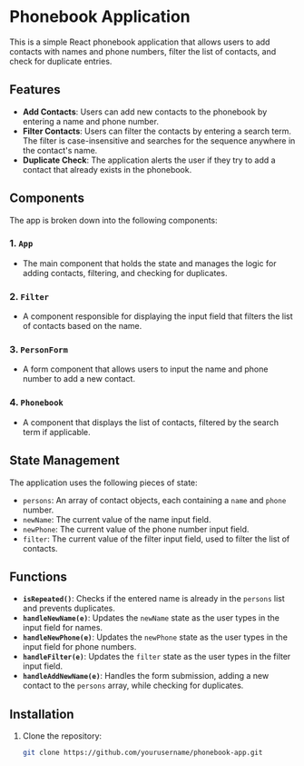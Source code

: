 # Phonebook Application

This is a simple React phonebook application that allows users to add contacts with names and phone numbers, filter the list of contacts, and check for duplicate entries.

## Features

- **Add Contacts**: Users can add new contacts to the phonebook by entering a name and phone number.
- **Filter Contacts**: Users can filter the contacts by entering a search term. The filter is case-insensitive and searches for the sequence anywhere in the contact's name.
- **Duplicate Check**: The application alerts the user if they try to add a contact that already exists in the phonebook.

## Components

The app is broken down into the following components:

### 1. `App`

- The main component that holds the state and manages the logic for adding contacts, filtering, and checking for duplicates.

### 2. `Filter`

- A component responsible for displaying the input field that filters the list of contacts based on the name.

### 3. `PersonForm`

- A form component that allows users to input the name and phone number to add a new contact.

### 4. `Phonebook`

- A component that displays the list of contacts, filtered by the search term if applicable.

## State Management

The application uses the following pieces of state:

- `persons`: An array of contact objects, each containing a `name` and `phone` number.
- `newName`: The current value of the name input field.
- `newPhone`: The current value of the phone number input field.
- `filter`: The current value of the filter input field, used to filter the list of contacts.

## Functions

- **`isRepeated()`**: Checks if the entered name is already in the `persons` list and prevents duplicates.
- **`handleNewName(e)`**: Updates the `newName` state as the user types in the input field for names.
- **`handleNewPhone(e)`**: Updates the `newPhone` state as the user types in the input field for phone numbers.
- **`handleFilter(e)`**: Updates the `filter` state as the user types in the filter input field.
- **`handleAddNewName(e)`**: Handles the form submission, adding a new contact to the `persons` array, while checking for duplicates.

## Installation

1. Clone the repository:
   ```bash
   git clone https://github.com/yourusername/phonebook-app.git
